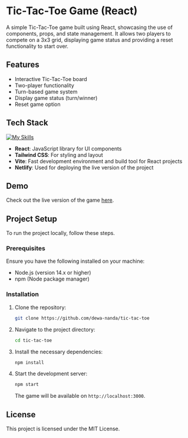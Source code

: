 
# Tic-Tac-Toe Game (React)
A simple Tic-Tac-Toe game built using React, showcasing the use of components, props, and state management. It allows two players to compete on a 3x3 grid, displaying game status and providing a reset functionality to start over.

## Features
- Interactive Tic-Tac-Toe board
- Two-player functionality
- Turn-based game system
- Display game status (turn/winner)
- Reset game option

## Tech Stack
[![My Skills](https://skillicons.dev/icons?i=react,tailwind,vite,netlify)](https://skillicons.dev)
- **React**: JavaScript library for UI components
- **Tailwind CSS**: For styling and layout
- **Vite**: Fast development environment and build tool for React projects
- **Netlify**: Used for deploying the live version of the project

## Demo
Check out the live version of the game [here](https://tic-tac-toe-ketapp.netlify.app/).

## Project Setup
To run the project locally, follow these steps.

### Prerequisites
Ensure you have the following installed on your machine:
- Node.js (version 14.x or higher)
- npm (Node package manager)

### Installation
1. Clone the repository:
   ```bash
   git clone https://github.com/dewa-nanda/tic-tac-toe
   ```
2. Navigate to the project directory:
   ```bash
   cd tic-tac-toe
   ```
3. Install the necessary dependencies:
   ```bash
   npm install
   ```
4. Start the development server:
   ```bash
   npm start
   ```
   The game will be available on `http://localhost:3000`.

## License
This project is licensed under the MIT License.
